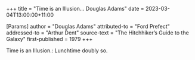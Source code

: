 +++
title = "Time is an Illusion... Douglas Adams"
date = 2023-03-04T13:00:00+11:00

[Params]
author = "Douglas Adams"
attributed-to = "Ford Prefect"
addressed-to = "Arthur Dent"
source-text = "The Hitchhiker’s Guide to the Galaxy"
first-published = 1979
+++

Time is an Illusion.: Lunchtime doubly so.